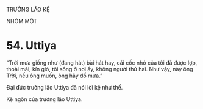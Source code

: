 TRƯỞNG LÃO KỆ

NHÓM MỘT

# 54. Uttiya

“Trời mưa giống như (đang hát) bài hát hay, cái cốc nhỏ của tôi đã được lợp, thoải mái, kín gió, tôi sống ở nơi ấy, không người thứ hai. Như vậy, này ông Trời, nếu ông muốn, ông hãy đổ mưa.”

Đại đức trưởng lão Uttiya đã nói lời kệ như thế.

Kệ ngôn của trưởng lão Uttiya.
